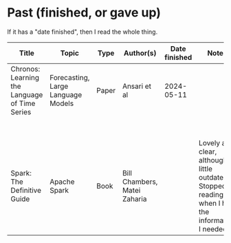 # Past (finished, or gave up)

If it has a "date finished", then I read the whole thing. 

| Title                   | Topic            | Type       | Author(s) | Date finished | Notes           | Link(s)
|-------------------------|------------------|------------|-----------|--------------|------------------|----------
| Chronos: Learning the Language of Time Series | Forecasting, Large Language Models | Paper | Ansari et al | 2024-05-11 || https://arxiv.org/abs/2403.07815 
|                                               |                                    |       |              |            || https://github.com/amazon-science/chronos-forecasting
| Spark: The Definitive Guide | Apache Spark | Book       | Bill Chambers, Matei Zaharia | | Lovely and clear, although a little outdated. Stopped reading when I had the information I needed. | 

